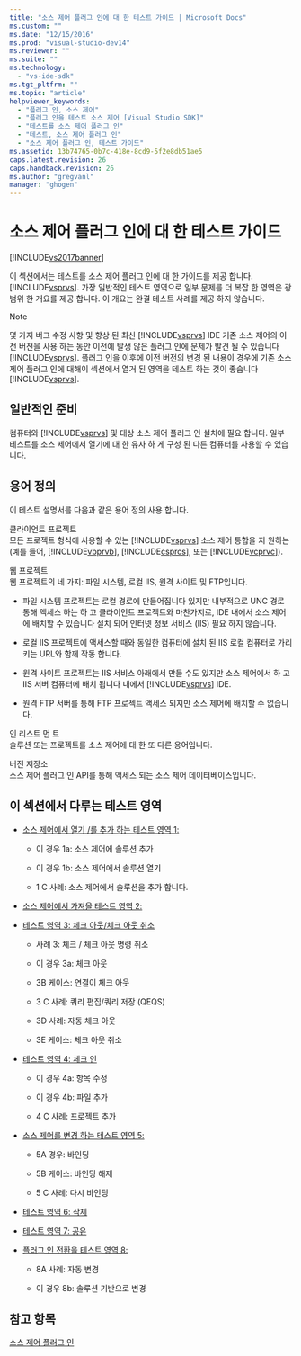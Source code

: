 ```yaml
---
title: "소스 제어 플러그 인에 대 한 테스트 가이드 | Microsoft Docs"
ms.custom: ""
ms.date: "12/15/2016"
ms.prod: "visual-studio-dev14"
ms.reviewer: ""
ms.suite: ""
ms.technology: 
  - "vs-ide-sdk"
ms.tgt_pltfrm: ""
ms.topic: "article"
helpviewer_keywords: 
  - "플러그 인, 소스 제어"
  - "플러그 인을 테스트 소스 제어 [Visual Studio SDK]"
  - "테스트를 소스 제어 플러그 인"
  - "테스트, 소스 제어 플러그 인"
  - "소스 제어 플러그 인, 테스트 가이드"
ms.assetid: 13b74765-0b7c-418e-8cd9-5f2e8db51ae5
caps.latest.revision: 26
caps.handback.revision: 26
ms.author: "gregvanl"
manager: "ghogen"
---
```

# 소스 제어 플러그 인에 대 한 테스트 가이드
[!INCLUDE[vs2017banner](../../code-quality/includes/vs2017banner.md)]

이 섹션에서는 테스트를 소스 제어 플러그 인에 대 한 가이드를 제공 합니다. [!INCLUDE[vsprvs](../../code-quality/includes/vsprvs_md.md)].  가장 일반적인 테스트 영역으로 일부 문제를 더 복잡 한 영역은 광범위 한 개요를 제공 합니다.  이 개요는 완결 테스트 사례를 제공 하지 않습니다.  
  
> [!NOTE]
>  몇 가지 버그 수정 사항 및 향상 된 최신 [!INCLUDE[vsprvs](../../code-quality/includes/vsprvs_md.md)] IDE 기존 소스 제어의 이전 버전을 사용 하는 동안 이전에 발생 않은 플러그 인에 문제가 발견 될 수 있습니다 [!INCLUDE[vsprvs](../../code-quality/includes/vsprvs_md.md)].  플러그 인을 이후에 이전 버전의 변경 된 내용이 경우에 기존 소스 제어 플러그 인에 대해이 섹션에서 열거 된 영역을 테스트 하는 것이 좋습니다 [!INCLUDE[vsprvs](../../code-quality/includes/vsprvs_md.md)].  
  
## 일반적인 준비  
 컴퓨터와 [!INCLUDE[vsprvs](../../code-quality/includes/vsprvs_md.md)] 및 대상 소스 제어 플러그 인 설치에 필요 합니다.  일부 테스트를 소스 제어에서 열기에 대 한 유사 하 게 구성 된 다른 컴퓨터를 사용할 수 있습니다.  
  
## 용어 정의  
 이 테스트 설명서를 다음과 같은 용어 정의 사용 합니다.  
  
 클라이언트 프로젝트  
 모든 프로젝트 형식에 사용할 수 있는 [!INCLUDE[vsprvs](../../code-quality/includes/vsprvs_md.md)] 소스 제어 통합을 지 원하는 \(예를 들어, [!INCLUDE[vbprvb](../../code-quality/includes/vbprvb_md.md)], [!INCLUDE[csprcs](../../data-tools/includes/csprcs_md.md)], 또는 [!INCLUDE[vcprvc](../../debugger/includes/vcprvc_md.md)]\).  
  
 웹 프로젝트  
 웹 프로젝트의 네 가지: 파일 시스템, 로컬 IIS, 원격 사이트 및 FTP입니다.  
  
-   파일 시스템 프로젝트는 로컬 경로에 만들어집니다 있지만 내부적으로 UNC 경로 통해 액세스 하는 하 고 클라이언트 프로젝트와 마찬가지로, IDE 내에서 소스 제어에 배치할 수 있습니다 설치 되어 인터넷 정보 서비스 \(IIS\) 필요 하지 않습니다.  
  
-   로컬 IIS 프로젝트에 액세스할 때와 동일한 컴퓨터에 설치 된 IIS 로컬 컴퓨터로 가리키는 URL와 함께 작동 합니다.  
  
-   원격 사이트 프로젝트는 IIS 서비스 아래에서 만들 수도 있지만 소스 제어에서 하 고 IIS 서버 컴퓨터에 배치 됩니다 내에서 [!INCLUDE[vsprvs](../../code-quality/includes/vsprvs_md.md)] IDE.  
  
-   원격 FTP 서버를 통해 FTP 프로젝트 액세스 되지만 소스 제어에 배치할 수 없습니다.  
  
 인 리스트 먼 트  
 솔루션 또는 프로젝트를 소스 제어에 대 한 또 다른 용어입니다.  
  
 버전 저장소  
 소스 제어 플러그 인 API를 통해 액세스 되는 소스 제어 데이터베이스입니다.  
  
## 이 섹션에서 다루는 테스트 영역  
  
-   [소스 제어에서 열기 \/를 추가 하는 테스트 영역 1:](../../extensibility/internals/test-area-1-add-to-open-from-source-control.md)  
  
    -   이 경우 1a: 소스 제어에 솔루션 추가  
  
    -   이 경우 1b: 소스 제어에서 솔루션 열기  
  
    -   1 C 사례: 소스 제어에서 솔루션을 추가 합니다.  
  
-   [소스 제어에서 가져올 테스트 영역 2:](../../extensibility/internals/test-area-2-get-from-source-control.md)  
  
-   [테스트 영역 3: 체크 아웃\/체크 아웃 취소](../../extensibility/internals/test-area-3-check-out-undo-checkout.md)  
  
    -   사례 3: 체크 \/ 체크 아웃 명령 취소  
  
    -   이 경우 3a: 체크 아웃  
  
    -   3B 케이스: 연결이 체크 아웃  
  
    -   3 C 사례: 쿼리 편집\/쿼리 저장 \(QEQS\)  
  
    -   3D 사례: 자동 체크 아웃  
  
    -   3E 케이스: 체크 아웃 취소  
  
-   [테스트 영역 4: 체크 인](../../extensibility/internals/test-area-4-check-in.md)  
  
    -   이 경우 4a: 항목 수정  
  
    -   이 경우 4b: 파일 추가  
  
    -   4 C 사례: 프로젝트 추가  
  
-   [소스 제어를 변경 하는 테스트 영역 5:](../../extensibility/internals/test-area-5-change-source-control.md)  
  
    -   5A 경우: 바인딩  
  
    -   5B 케이스: 바인딩 해제  
  
    -   5 C 사례: 다시 바인딩  
  
-   [테스트 영역 6: 삭제](../../extensibility/internals/test-area-6-delete.md)  
  
-   [테스트 영역 7: 공유](../../extensibility/internals/test-area-7-share.md)  
  
-   [플러그 인 전환을 테스트 영역 8:](../../extensibility/internals/test-area-8-plug-in-switching.md)  
  
    -   8A 사례: 자동 변경  
  
    -   이 경우 8b: 솔루션 기반으로 변경  
  
## 참고 항목  
 [소스 제어 플러그 인](../../extensibility/source-control-plug-ins.md)